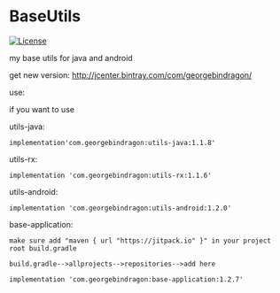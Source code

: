 # BaseUtils

[![License](https://img.shields.io/badge/license-MIT-blue.svg?style=flat)](http://opensource.org/licenses/MIT "Feel free to contribute.")

my base utils for java and android

get new version: http://jcenter.bintray.com/com/georgebindragon/

use:

if you want to use 
 
utils-java: 
 
    implementation'com.georgebindragon:utils-java:1.1.8'

utils-rx:
    
    implementation 'com.georgebindragon:utils-rx:1.1.6'
    
utils-android:

    implementation 'com.georgebindragon:utils-android:1.2.0'


    
base-application:

    make sure add "maven { url "https://jitpack.io" }" in your project root build.gradle
    
    build.gradle-->allprojects-->repositories-->add here
    
    implementation 'com.georgebindragon:base-application:1.2.7'
